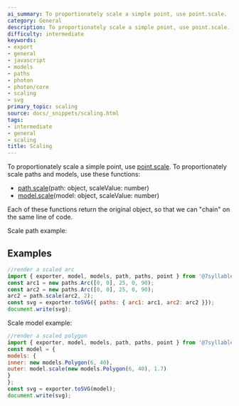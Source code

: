 ```yaml
---
ai_summary: To proportionately scale a simple point, use point.scale.
category: General
description: To proportionately scale a simple point, use point.scale.
difficulty: intermediate
keywords:
- export
- general
- javascript
- models
- paths
- photon
- photon/core
- scaling
- svg
primary_topic: scaling
source: docs/_snippets/scaling.html
tags:
- intermediate
- general
- scaling
title: Scaling
---
```

To proportionately scale a simple point, use [point.scale](../api/modules/core_point.html#scale).
To proportionately scale paths and models, use these functions:

* [path.scale](../api/modules/core_path.html#scale)(path: object, scaleValue: number)
* [model.scale](../api/modules/core_model.html#scale)(model: object, scaleValue: number)

Each of these functions return the original object, so that we can "chain" on the same line of code.

Scale path example:


## Examples

```javascript
//render a scaled arc
import { exporter, model, models, path, paths, point } from '@7syllable/photon-core';
const arc1 = new paths.Arc([0, 0], 25, 0, 90);
const arc2 = new paths.Arc([0, 0], 25, 0, 90);
arc2 = path.scale(arc2, 2);
const svg = exporter.toSVG({ paths: { arc1: arc1, arc2: arc2 }});
document.write(svg);
```

Scale model example:

```javascript
//render a scaled polygon
import { exporter, model, models, path, paths, point } from '@7syllable/photon-core';
const model = {
models: {
inner: new models.Polygon(6, 40),
outer: model.scale(new models.Polygon(6, 40), 1.7)
}
};
const svg = exporter.toSVG(model);
document.write(svg);
```
